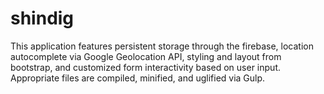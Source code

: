 # shindig
This application features persistent storage through the firebase, location autocomplete via Google Geolocation API, styling and layout from bootstrap, and customized form interactivity based on user input. Appropriate files are compiled, minified, and uglified via Gulp.
